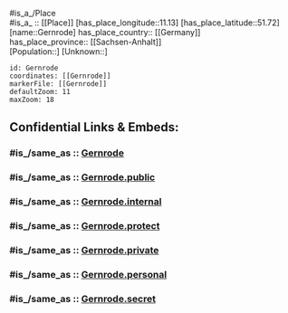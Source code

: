 ﻿---
confidential: public
isDeleted: false
location:
- 51.72
- 11.13
mapmarker: city
mapzoom:
- 7
- 12
SpocWebEntityId: 30429
tags:
- geo/City
type: City
---

#is_a_/Place  
#is_a_ :: [[Place]] 
[has_place_longitude::11.13] 
[has_place_latitude::51.72] 
[name::Gernrode] 
has_place_country:: [[Germany]]  
has_place_province:: [[Sachsen-Anhalt]]  
[Population::] 
[Unknown::] 


```leaflet
id: Gernrode
coordinates: [[Gernrode]] 
markerFile: [[Gernrode]] 
defaultZoom: 11 
maxZoom: 18
```


## Confidential Links & Embeds: 

### #is_/same_as :: [Gernrode](/_Standards/Earth/Continent/Europe/Europe~Central/Germany/Germany~East/Sachsen-Anhalt/counties~SA/Harz/cities~Harz/Quedlinburg/City/Gernrode.md) 

### #is_/same_as :: [Gernrode.public](/_public/Earth/Continent/Europe/Europe~Central/Germany/Germany~East/Sachsen-Anhalt/counties~SA/Harz/cities~Harz/Quedlinburg/City/Gernrode.public.md) 

### #is_/same_as :: [Gernrode.internal](/_internal/Earth/Continent/Europe/Europe~Central/Germany/Germany~East/Sachsen-Anhalt/counties~SA/Harz/cities~Harz/Quedlinburg/City/Gernrode.internal.md) 

### #is_/same_as :: [Gernrode.protect](/_protect/Earth/Continent/Europe/Europe~Central/Germany/Germany~East/Sachsen-Anhalt/counties~SA/Harz/cities~Harz/Quedlinburg/City/Gernrode.protect.md) 

### #is_/same_as :: [Gernrode.private](/_private/Earth/Continent/Europe/Europe~Central/Germany/Germany~East/Sachsen-Anhalt/counties~SA/Harz/cities~Harz/Quedlinburg/City/Gernrode.private.md) 

### #is_/same_as :: [Gernrode.personal](/_personal/Earth/Continent/Europe/Europe~Central/Germany/Germany~East/Sachsen-Anhalt/counties~SA/Harz/cities~Harz/Quedlinburg/City/Gernrode.personal.md) 

### #is_/same_as :: [Gernrode.secret](/_secret/Earth/Continent/Europe/Europe~Central/Germany/Germany~East/Sachsen-Anhalt/counties~SA/Harz/cities~Harz/Quedlinburg/City/Gernrode.secret.md)

